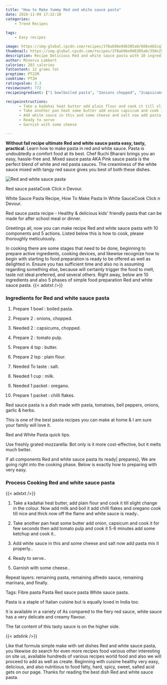```yaml
---
title: "How to Make Yummy Red and white sauce pasta"
date: 2020-11-09 17:22:10
categories:
    - Trend Recipes
    
tags:
    - Easy recipes

image: https://img-global.cpcdn.com/recipes/378ab96e9d6305a0/680x482cq70/red-and-white-sauce-pasta-recipe-main-photo.jpg
thumbnail: https://img-global.cpcdn.com/recipes/378ab96e9d6305a0/350x250cq70/red-and-white-sauce-pasta-recipe-main-photo.jpg
description: Recipe Delicious Red and white sauce pasta with 10 ingredients and 5 stages of easy cooking.
author: Minerva Lambert
calories: 203 calories
fatContent: 12 grams fat
preptime: PT22M
cooktime: PT2H
ratingvalue: 3.3
reviewcount: 772
recipeingredient: ["1 bowlboiled pasta", "2onions chopped", "2capsicums chopped", "2tomato pulp", "4 tspbutter", "2 tspplain flour", "To tastesalt", "1 cupmilk", "1 packetoregano", "1 packetchilli flakes"]

recipeinstructions: 
      - Take a kadahai heat butter add plain flour and cook it till slight change in the colour Now add milk and boil it add chilli flakes and oregano cook till nice and thick now off the flame and white sauce is ready 
      - Take another pan heat some butter add onion capsicum and cook it for few seconds then add tomato pulp and cook it 56 minutes add some ketchup and cook it 
      - Add white sauce in this and some cheese and salt now add pasta mix it properly 
      - Ready to serve 
      - Garnish with some cheese

---
```




**Without fail recipe ultimate Red and white sauce pasta easy, tasty, practical**. Learn how to make pasta in red and white sauce. Pasta is undoubtedly a comfort food at its best. Chef Ruchi Bharani brings you an easy, hassle-free and. Mixed sauce pasta AKA Pink sauce pasta is the perfect blend of white and red pasta sauces. The creaminess of the white sauce mixed with tangy red sauce gives you best of both these dishes.


![Red and white sauce pasta](https://img-global.cpcdn.com/recipes/378ab96e9d6305a0/680x482cq70/red-and-white-sauce-pasta-recipe-main-photo.jpg "Red and white sauce pasta")



Red sauce pastaCook Click n Devour.

White Sauce Pasta Recipe, How To Make Pasta In White SauceCook Click n Devour.

Red sauce pasta recipe - Healthy &amp; delicious kids&#39; friendly pasta that can be made for after school meal or dinner.


Greetings all, now you can make recipe Red and white sauce pasta with 10 components and 5 actions. Listed below this is how to cook, please thoroughly meticulously.

In cooking there are some stages that need to be done, beginning to prepare active ingredients, cooking devices, and likewise recognize how to begin with starting to food preparation is ready to be offered as well as delighted in. Ensure you has sufficient time and also no is assuming regarding something else, because will certainly trigger the food to melt, taste not ideal preferred, and several others. Right away, below are 10 ingredients and also 5 phases of simple food preparation Red and white sauce pasta.
{{< adstxt />}}

### Ingredients for Red and white sauce pasta


1. Prepare 1 bowl : boiled pasta.

1. Prepare 2 : onions, chopped.

1. Needed 2 : capsicums, chopped.

1. Prepare 2 : tomato pulp.

1. Prepare 4 tsp : butter.

1. Prepare 2 tsp : plain flour.

1. Needed To taste : salt.

1. Needed 1 cup : milk.

1. Needed 1 packet : oregano.

1. Prepare 1 packet : chilli flakes.


Red sauce pasta is a dish made with pasta, tomatoes, bell peppers, onions, garlic &amp; herbs.

This is one of the best pasta recipes you can make at home &amp; I am sure your family will love it.

Red and White Pasta quick tips.

Use freshly grated mozzarella: Bot only is it more cost-effective, but it melts much better.


If all components Red and white sauce pasta its ready| prepares}, We are going right into the cooking phase. Below is exactly how to preparing with very easy.

### Process Cooking Red and white sauce pasta

{{< adstxt />}}


1. Take a kadahai heat butter, add plain flour and cook it till slight change in the colour. Now add milk and boil it add chilli flakes and oregano cook till nice and thick now off the flame and white sauce is ready..



1. Take another pan heat some butter add onion, capsicum and cook it for few seconds then add tomato pulp and cook it 5-6 minutes add some ketchup and cook it..



1. Add white sauce in this and some cheese and salt now add pasta mix it properly..



1. Ready to serve..



1. Garnish with some cheese..




Repeat layers: remaining pasta, remaining alfredo sauce, remaining marinara, and finally.

Tags: Fibre pasta Pasta Red sauce pasta White sauce pasta.

Pasta is a staple of Italian cuisine but is equally loved in India too.

It is available in a variety of As compared to the fiery red sauce, white sauce has a very delicate and creamy flavour.

The fat content of this tasty sauce is on the higher side.


{{< adslink />}}

Like that formula simple make with set dishes Red and white sauce pasta, you likewise do search for even more recipes food various other interesting on site us, available hundreds of various recipes world food and also we will proceed to add as well as create. Beginning with cuisine healthy very easy, delicious, and also nutritious to food fatty, hard, spicy, sweet, salted acid gets on our page. Thanks for reading the best dish Red and white sauce pasta.
